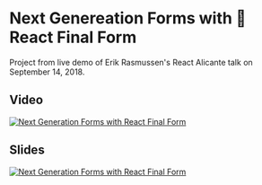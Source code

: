 # Next Genereation Forms with 🏁 React Final Form

Project from live demo of Erik Rasmussen's React Alicante talk on September 14, 2018.

## Video

[![Next Generation Forms with React Final Form](https://raw.githubusercontent.com/final-form/react-final-form/master/docs/ReactAlicante2018.gif)](https://youtu.be/WoSzy-4mviQ)

## Slides

[![Next Generation Forms with React Final Form](https://speakerd.s3.amazonaws.com/presentations/290951faf21345349432839cce054f37/preview_slide_0.jpg)](https://speakerdeck.com/erikras/next-generation-forms-with-react-final-form)
